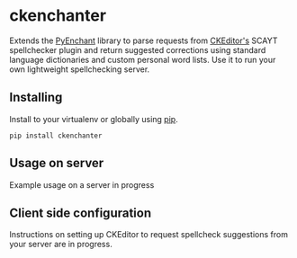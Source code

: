 # ckenchanter

Extends the [PyEnchant](http://pythonhosted.org/pyenchant/) library to parse requests from [CKEditor's](http://ckeditor.com) SCAYT spellchecker plugin and return suggested corrections using standard language dictionaries and custom personal word lists. Use it to run your own lightweight spellchecking server.

## Installing

Install to your virtualenv or globally using [pip](https://pip.pypa.io/en/stable/installing/).

```
pip install ckenchanter
```

## Usage on server

Example usage on a server in progress

## Client side configuration

Instructions on setting up CKEditor to request spellcheck suggestions from your server are in progress.
